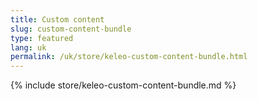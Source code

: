 ```yaml
---
title: Custom content
slug: custom-content-bundle
type: featured
lang: uk
permalink: /uk/store/keleo-custom-content-bundle.html
---
```


{% include store/keleo-custom-content-bundle.md %}
